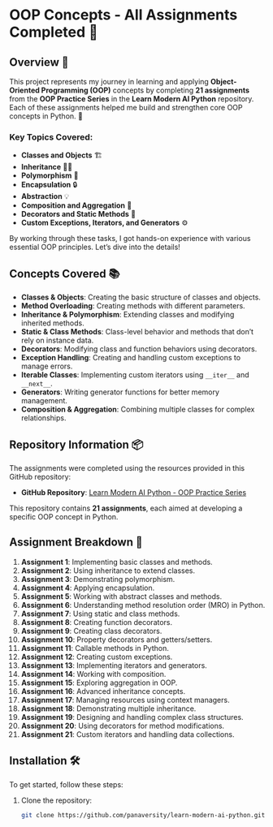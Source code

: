 # OOP Concepts - All Assignments Completed 🚀

## Overview 🌟
This project represents my journey in learning and applying **Object-Oriented Programming (OOP)** concepts by completing **21 assignments** from the **OOP Practice Series** in the **Learn Modern AI Python** repository. Each of these assignments helped me build and strengthen core OOP concepts in Python. 🐍

### Key Topics Covered:
- **Classes and Objects** 🏗️
- **Inheritance** 🧑‍🏫
- **Polymorphism** 🔄
- **Encapsulation** 🔒
- **Abstraction** 💡
- **Composition and Aggregation** 🔗
- **Decorators and Static Methods** 🏅
- **Custom Exceptions, Iterators, and Generators** ⚙️

By working through these tasks, I got hands-on experience with various essential OOP principles. Let’s dive into the details!

## Concepts Covered 📚
- **Classes & Objects**: Creating the basic structure of classes and objects.
- **Method Overloading**: Creating methods with different parameters.
- **Inheritance & Polymorphism**: Extending classes and modifying inherited methods.
- **Static & Class Methods**: Class-level behavior and methods that don’t rely on instance data.
- **Decorators**: Modifying class and function behaviors using decorators.
- **Exception Handling**: Creating and handling custom exceptions to manage errors.
- **Iterable Classes**: Implementing custom iterators using `__iter__` and `__next__`.
- **Generators**: Writing generator functions for better memory management.
- **Composition & Aggregation**: Combining multiple classes for complex relationships.

## Repository Information 📦
The assignments were completed using the resources provided in this GitHub repository:

- **GitHub Repository**: [Learn Modern AI Python - OOP Practice Series](https://github.com/panaversity/learn-modern-ai-python/blob/main/CLASS_PROJECTS/06_Build_Compose_and_Decorate_A_Complete_Traditional_OOP_Practice_Series/06_Build_Compose_and_Decorate_A_Complete_Traditional_OOP_Practice_Series.md)

This repository contains **21 assignments**, each aimed at developing a specific OOP concept in Python.

## Assignment Breakdown 📝
1. **Assignment 1**: Implementing basic classes and methods.
2. **Assignment 2**: Using inheritance to extend classes.
3. **Assignment 3**: Demonstrating polymorphism.
4. **Assignment 4**: Applying encapsulation.
5. **Assignment 5**: Working with abstract classes and methods.
6. **Assignment 6**: Understanding method resolution order (MRO) in Python.
7. **Assignment 7**: Using static and class methods.
8. **Assignment 8**: Creating function decorators.
9. **Assignment 9**: Creating class decorators.
10. **Assignment 10**: Property decorators and getters/setters.
11. **Assignment 11**: Callable methods in Python.
12. **Assignment 12**: Creating custom exceptions.
13. **Assignment 13**: Implementing iterators and generators.
14. **Assignment 14**: Working with composition.
15. **Assignment 15**: Exploring aggregation in OOP.
16. **Assignment 16**: Advanced inheritance concepts.
17. **Assignment 17**: Managing resources using context managers.
18. **Assignment 18**: Demonstrating multiple inheritance.
19. **Assignment 19**: Designing and handling complex class structures.
20. **Assignment 20**: Using decorators for method modifications.
21. **Assignment 21**: Custom iterators and handling data collections.

## Installation 🛠️

To get started, follow these steps:

1. Clone the repository:
   ```bash
   git clone https://github.com/panaversity/learn-modern-ai-python.git
